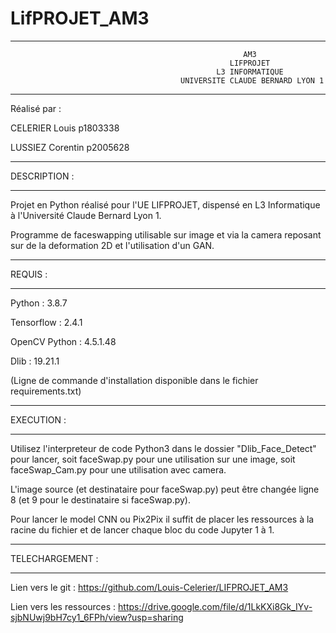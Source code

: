 # LifPROJET_AM3

****************************************************************************************************************
                                                        AM3                             
                                                     LIFPROJET
                                                  L3 INFORMATIQUE                
                                          UNIVERSITE CLAUDE BERNARD LYON 1              
****************************************************************************************************************

Réalisé par :

CELERIER Louis p1803338

LUSSIEZ Corentin p2005628

*********************
DESCRIPTION :
*********************

Projet en Python réalisé pour l'UE LIFPROJET, dispensé en L3 Informatique à l'Université Claude Bernard Lyon 1.

Programme de faceswapping utilisable sur image et via la camera reposant sur de la deformation 2D
et l'utilisation d'un GAN.

*********************
REQUIS :
*********************

Python : 3.8.7

Tensorflow : 2.4.1

OpenCV Python : 4.5.1.48

Dlib : 19.21.1

(Ligne de commande d'installation disponible dans le fichier requirements.txt)

*********************
EXECUTION :
*********************

Utilisez l'interpreteur de code Python3 dans le dossier "Dlib_Face_Detect" pour lancer,
soit faceSwap.py pour une utilisation sur une image,
soit faceSwap_Cam.py pour une utilisation avec camera.

L'image source (et destinataire pour faceSwap.py) peut être changée ligne 8 (et 9 pour le destinataire si faceSwap.py).

Pour lancer le model CNN ou Pix2Pix il suffit de placer les ressources à la racine du fichier et de lancer chaque bloc du code Jupyter 1 à 1.
	
*********************
TELECHARGEMENT :
*********************

Lien vers le git :
    https://github.com/Louis-Celerier/LIFPROJET_AM3

Lien vers les ressources :
    https://drive.google.com/file/d/1LkKXi8Gk_IYv-sjbNUwj9bH7cy1_6FPh/view?usp=sharing
